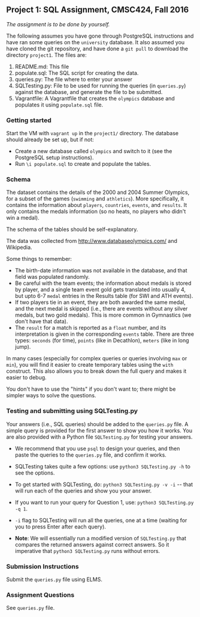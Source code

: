 ## Project 1: SQL Assignment, CMSC424, Fall 2016

*The assignment is to be done by yourself.*

The following assumes you have gone through PostgreSQL instructions and have ran some queries on the `university` database. 
It also assumed you have cloned the git repository, and have done a `git pull` to download the directory `project1`. The files are:

1. README.md: This file
1. populate.sql: The SQL script for creating the data.
1. queries.py: The file where to enter your answer
1. SQLTesting.py: File to be used for running the queries (in `queries.py`) against the database, and generate the file to be submitted.
1. Vagrantfile: A Vagrantfile that creates the `olympics` database and populates it using `populate.sql` file.

### Getting started
Start the VM with `vagrant up` in the `project1/` directory. The database should already be set up, but if not: 
- Create a new database called `olympics` and switch to it (see the PostgreSQL setup instructions).
- Run `\i populate.sql` to create and populate the tables. 

### Schema 
The dataset contains the details of the 2000 and 2004 Summer Olympics, for a subset of the games (`swimming` and `athletics`). More specifically,
it contains the information about `players`, `countries`, `events`, and `results`. It only contains the medals information
(so no heats, no players who didn't win a medal).

The schema of the tables should be self-explanatory. 

The data was collected from http://www.databaseolympics.com/ and Wikipedia.

Some things to remember: 
- The birth-date information was not available in the database, and that field was populated randomly.
- Be careful with the team events; the information about medals is stored by player, and a single team event gold gets translated into usually 4, but upto 6-7 `medal` entries in the Results table (for SWI and ATH events).
- If two players tie in an event, they are both awarded the same medal, and the next medal is skipped (i.e., there are events without any silver medals, but two gold medals). This is more common in Gymnastics (we don't have that data).
- The `result` for a match is reported as a `float` number, and its interpretation is given in the corresponding
`events` table. There are three types: `seconds` (for time), `points` (like in Decathlon), `meters` (like in long jump).


In many cases (especially for complex queries or queries involving 
`max` or `min`), you will find it easier to create temporary tables
using the `with` construct. This also allows you to break down the full
query and makes it easier to debug.

You don't have to use the "hints" if you don't want to; there might 
be simpler ways to solve the questions.

### Testing and submitting using SQLTesting.py
Your answers (i.e., SQL queries) should be added to the `queries.py` file. A simple query is provided for the first answer to show you how it works.
You are also provided with a Python file `SQLTesting.py` for testing your answers.

- We recommend that you use `psql` to design your queries, and then paste the queries to the `queries.py` file, and confirm it works.

- SQLTesting takes quite a few options: use `python3 SQLTesting.py -h` to see the options.

- To get started with SQLTesting, do: `python3 SQLTesting.py -v -i` -- that will run each of the queries and show you your answer.

- If you want to run your query for Question 1, use: `python3 SQLTesting.py -q 1`. 

- `-i` flag to SQLTesting will run all the queries, one at a time (waiting for you to press Enter after each query).

- **Note**: We will essentially run a modified version of `SQLTesting.py` that compares the returned answers against correct answers. So it imperative that `python3 SQLTesting.py` runs without errors.

### Submission Instructions
Submit the `queries.py` file using ELMS.
      
### Assignment Questions
See `queries.py` file.
